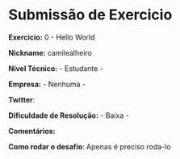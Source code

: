 # Submissão de Exercicio

**Exercicio:** 0 - Hello World

**Nickname:** camilealheiro

**Nível Técnico:** - Estudante -

**Empresa:** - Nenhuma -

**Twitter**: 

**Dificuldade de Resolução:** - Baixa -

**Comentários:** 

**Como rodar o desafio**: Apenas é preciso roda-lo
